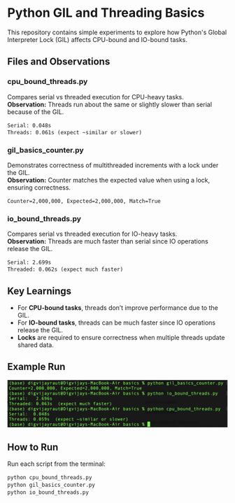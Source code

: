 # Python GIL and Threading Basics

This repository contains simple experiments to explore how Python's Global Interpreter Lock (GIL) affects CPU-bound and IO-bound tasks.

## Files and Observations

### cpu_bound_threads.py
Compares serial vs threaded execution for CPU-heavy tasks.  
**Observation:** Threads run about the same or slightly slower than serial because of the GIL.

```
Serial: 0.048s
Threads: 0.061s (expect ~similar or slower)
```

### gil_basics_counter.py
Demonstrates correctness of multithreaded increments with a lock under the GIL.  
**Observation:** Counter matches the expected value when using a lock, ensuring correctness.

```
Counter=2,000,000, Expected=2,000,000, Match=True
```

### io_bound_threads.py
Compares serial vs threaded execution for IO-heavy tasks.  
**Observation:** Threads are much faster than serial since IO operations release the GIL.

```
Serial: 2.699s
Threaded: 0.062s (expect much faster)
```

## Key Learnings
- For **CPU-bound tasks**, threads don’t improve performance due to the GIL.  
- For **IO-bound tasks**, threads can be much faster since IO operations release the GIL.  
- **Locks** are required to ensure correctness when multiple threads update shared data.  

## Example Run
![example run](./basic.png)

## How to Run
Run each script from the terminal:

```bash
python cpu_bound_threads.py
python gil_basics_counter.py
python io_bound_threads.py
```
